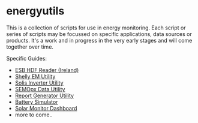 # energyutils

This is a collection of scripts for use in energy monitoring. Each script or series of scripts may be focussed on specific applications, data sources or products. It's a work and in progress in the very early stages and will come together over time. 

Specific Guides:
* [ESB HDF Reader (Ireland)](./ESB_HDF_READER.md)  
* [Shelly EM Utility](./SHELLY_EM_UTIL.md)  
* [Solis Inverter Utility](./SOLIS_DATA_UTIL.md)  
* [SEMOpx Data Utility](./SEMOPX_DATA_UTIL.md)  
* [Report Generator Utility](./GEN_REPORT.md)  
* [Battery Simulator](./BATTERY_SIM.md)  
* [Solar Monitor Dashboard](./solar_monitor/SOLAR_MONITOR.md)  
* more to come.. 
